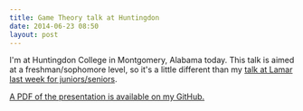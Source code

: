 ```yaml
---
title: Game Theory talk at Huntingdon
date: 2014-06-23 08:50
layout: post
---
```


I'm at Huntingdon College in Montgomery, Alabama today. This talk is aimed
at a freshman/sophomore level, so it's a little different than my
[talk at Lamar last week for juniors/seniors][0].

[A PDF of the presentation is available on my GitHub.][1]

[0]: /blog/2014/06/09/lamar-game-theory-talk/
[1]: https://github.com/StevenClontz/Research/blob/559c488bdc5cbe6e1a342ec87a3169bd22bb1f35/miscellaneous/unorganized/2014-06-23-huntingdonGameTalk.pdf?raw=true